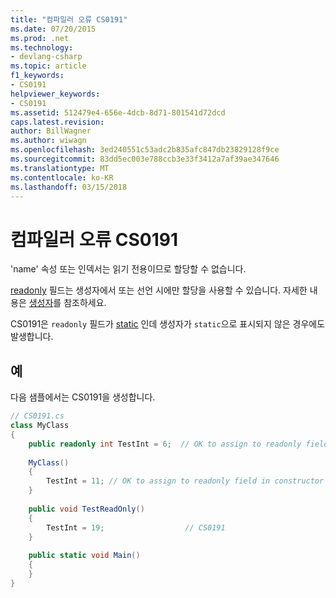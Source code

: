 ```yaml
---
title: "컴파일러 오류 CS0191"
ms.date: 07/20/2015
ms.prod: .net
ms.technology:
- devlang-csharp
ms.topic: article
f1_keywords:
- CS0191
helpviewer_keywords:
- CS0191
ms.assetid: 512479e4-656e-4dcb-8d71-801541d72dcd
caps.latest.revision: 
author: BillWagner
ms.author: wiwagn
ms.openlocfilehash: 3ed240551c53adc2b835afc847db23829128f9ce
ms.sourcegitcommit: 83dd5ec003e788ccb3e33f3412a7af39ae347646
ms.translationtype: MT
ms.contentlocale: ko-KR
ms.lasthandoff: 03/15/2018
---
```

# <a name="compiler-error-cs0191"></a>컴파일러 오류 CS0191
'name' 속성 또는 인덱서는 읽기 전용이므로 할당할 수 없습니다.  
  
 [readonly](../../csharp/language-reference/keywords/readonly.md) 필드는 생성자에서 또는 선언 시에만 할당을 사용할 수 있습니다. 자세한 내용은 [생성자](../../csharp/programming-guide/classes-and-structs/constructors.md)를 참조하세요.  
  
 CS0191은 `readonly` 필드가 [static](../../csharp/language-reference/keywords/static.md) 인데 생성자가 `static`으로 표시되지 않은 경우에도 발생합니다.  
  
## <a name="example"></a>예  
 다음 샘플에서는 CS0191을 생성합니다.  
  
```csharp  
// CS0191.cs  
class MyClass  
{  
    public readonly int TestInt = 6;  // OK to assign to readonly field in declaration  
  
    MyClass()  
    {  
        TestInt = 11; // OK to assign to readonly field in constructor  
    }  
  
    public void TestReadOnly()  
    {  
        TestInt = 19;                  // CS0191  
    }  
  
    public static void Main()  
    {  
    }  
}  
```
